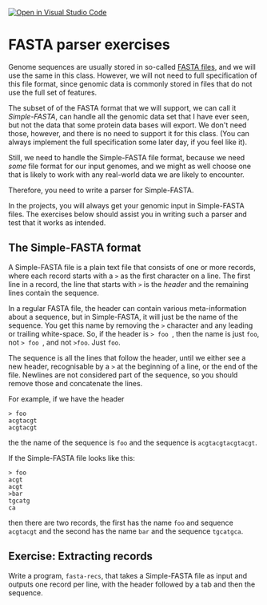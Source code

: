 [![Open in Visual Studio Code](https://classroom.github.com/assets/open-in-vscode-f059dc9a6f8d3a56e377f745f24479a46679e63a5d9fe6f495e02850cd0d8118.svg)](https://classroom.github.com/online_ide?assignment_repo_id=6578548&assignment_repo_type=AssignmentRepo)
# FASTA parser exercises

Genome sequences are usually stored in so-called [FASTA files](https://en.wikipedia.org/wiki/FASTA_format), and we will use the same in this class. However, we will not need to full specification of this file format, since genomic data is commonly stored in files that do not use the full set of features.

The subset of of the FASTA format that we will support, we can call it *Simple-FASTA*, can handle all the genomic data set that I have ever seen, but not the data that some protein data bases will export. We don't need those, however, and there is no need to support it for this class. (You can always implement the full specification some later day, if you feel like it).

Still, we need to handle the Simple-FASTA file format, because we need *some* file format for our input genomes, and we might as well choose one that is likely to work with any real-world data we are likely to encounter.

Therefore, you need to write a parser for Simple-FASTA.

In the projects, you will always get your genomic input in Simple-FASTA files. The exercises below should assist you in writing such a parser and test that it works as intended.

## The Simple-FASTA format

A Simple-FASTA file is a plain text file that consists of one or more records, where each record starts with a `>` as the first character on a line. The first line in a record, the line that starts with `>` is the *header* and the remaining lines contain the sequence.

In a regular FASTA file, the header can contain various meta-information about a sequence, but in Simple-FASTA, it will just be the name of the sequence. You get this name by removing the `>` character and any leading or trailing white-space. So, if the header is `> foo `, then the name is just `foo`, not `> foo `, and not `>foo`. Just `foo`.

The sequence is all the lines that follow the header, until we either see a new header, recognisable by a `>` at the beginning of a line, or the end of the file. Newlines are not considered part of the sequence, so you should remove those and concatenate the lines.

For example, if we have the header

```
> foo
acgtacgt
acgtacgt
```

the the name of the sequence is `foo` and the sequence is `acgtacgtacgtacgt`.

If the Simple-FASTA file looks like this:

```
> foo
acgt
acgt
>bar
tgcatg
ca
```

then there are two records, the first has the name `foo` and sequence `acgtacgt` and the second has the name `bar` and the sequence `tgcatgca`.

## Exercise: Extracting records

Write a program, `fasta-recs`, that takes a Simple-FASTA file as input and outputs one record per line, with the header followed by a tab and then the sequence.

